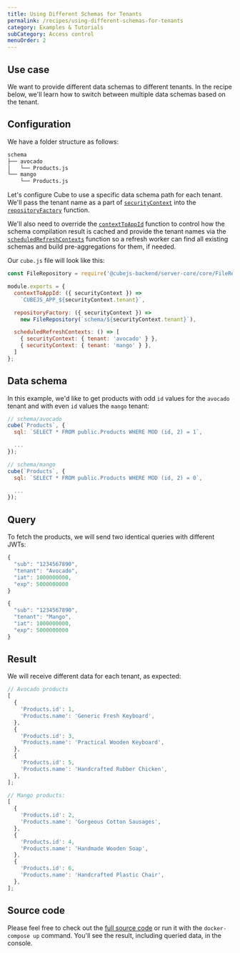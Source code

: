 ```yaml
---
title: Using Different Schemas for Tenants
permalink: /recipes/using-different-schemas-for-tenants
category: Examples & Tutorials
subCategory: Access control
menuOrder: 2
---
```


## Use case

We want to provide different data schemas to different tenants. In the recipe below, we'll
learn how to switch between multiple data schemas based on the tenant.

## Configuration

We have a folder structure as follows:

```bash
schema
├── avocado
│   └── Products.js
└── mango
    └── Products.js
```

Let's configure Cube to use a specific data schema path for each tenant. We'll
pass the tenant name as a part of [`securityContext`](https://cube.dev/docs/security/context#top)
into the [`repositoryFactory`](https://cube.dev/docs/config#repository-factory) function.

We'll also need to override the [`contextToAppId`](https://cube.dev/docs/config#context-to-app-id)
function to control how the schema compilation result is cached and provide the tenant names via the
[`scheduledRefreshContexts`](https://cube.dev/docs/config#scheduled-refresh-contexts) function
so a refresh worker can find all existing schemas and build pre-aggregations for them, if needed.

Our `cube.js` file will look like this:

```javascript
const FileRepository = require('@cubejs-backend/server-core/core/FileRepository');

module.exports = {
  contextToAppId: ({ securityContext }) =>
    `CUBEJS_APP_${securityContext.tenant}`,

  repositoryFactory: ({ securityContext }) =>
    new FileRepository(`schema/${securityContext.tenant}`),

  scheduledRefreshContexts: () => [
    { securityContext: { tenant: 'avocado' } },
    { securityContext: { tenant: 'mango' } },
  ]
};
```

## Data schema

In this example, we'd like to get products with odd `id` values for the `avocado` tenant and
with even `id` values the `mango` tenant:

```javascript
// schema/avocado
cube(`Products`, {
  sql: `SELECT * FROM public.Products WHERE MOD (id, 2) = 1`,

  ...
});

// schema/mango
cube(`Products`, {
  sql: `SELECT * FROM public.Products WHERE MOD (id, 2) = 0`,

  ...
});
```

## Query

To fetch the products, we will send two identical queries with different JWTs:

```javascript
{
  "sub": "1234567890",
  "tenant": "Avocado",
  "iat": 1000000000,
  "exp": 5000000000
}
```

```javascript
{
  "sub": "1234567890",
  "tenant": "Mango",
  "iat": 1000000000,
  "exp": 5000000000
}
```

## Result

We will receive different data for each tenant, as expected:

```javascript
// Avocado products
[
  {
    'Products.id': 1,
    'Products.name': 'Generic Fresh Keyboard',
  },
  {
    'Products.id': 3,
    'Products.name': 'Practical Wooden Keyboard',
  },
  {
    'Products.id': 5,
    'Products.name': 'Handcrafted Rubber Chicken',
  },
];
```

```javascript
// Mango products:
[
  {
    'Products.id': 2,
    'Products.name': 'Gorgeous Cotton Sausages',
  },
  {
    'Products.id': 4,
    'Products.name': 'Handmade Wooden Soap',
  },
  {
    'Products.id': 6,
    'Products.name': 'Handcrafted Plastic Chair',
  },
];
```

## Source code

Please feel free to check out the
[full source code](https://github.com/cube-js/cube.js/tree/master/examples/recipes/using-different-schemas-for-tenants)
or run it with the `docker-compose up` command. You'll see the result, including
queried data, in the console.
